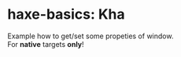 haxe-basics: Kha
=========================

Example how to get/set some propeties of window.<br/>
For **native** targets **only**!
